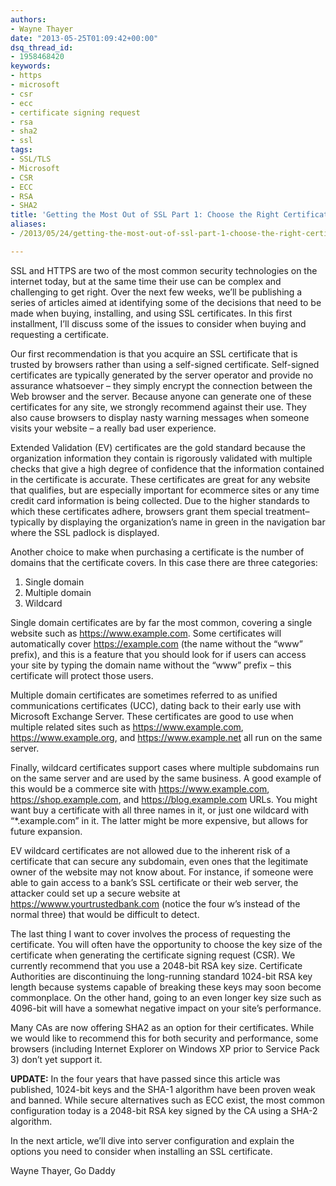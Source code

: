 ```yaml
---
authors:
- Wayne Thayer
date: "2013-05-25T01:09:42+00:00"
dsq_thread_id:
- 1958468420
keywords:
- https
- microsoft
- csr
- ecc
- certificate signing request
- rsa
- sha2
- ssl
tags:
- SSL/TLS
- Microsoft
- CSR
- ECC
- RSA
- SHA2
title: 'Getting the Most Out of SSL Part 1: Choose the Right Certificate'
aliases:
- /2013/05/24/getting-the-most-out-of-ssl-part-1-choose-the-right-certificate/

---
```

SSL and HTTPS are two of the most common security technologies on the internet today, but at the same time their use can be complex and challenging to get right. Over the next few weeks, we’ll be publishing a series of articles aimed at identifying some of the decisions that need to be made when buying, installing, and using SSL certificates. In this first installment, I’ll discuss some of the issues to consider when buying and requesting a certificate.

Our first recommendation is that you acquire an SSL certificate that is trusted by browsers rather than using a self-signed certificate. Self-signed certificates are typically generated by the server operator and provide no assurance whatsoever – they simply encrypt the connection between the Web browser and the server. Because anyone can generate one of these certificates for any site, we strongly recommend against their use. They also cause browsers to display nasty warning messages when someone visits your website – a really bad user experience.

Extended Validation (EV) certificates are the gold standard because the organization information they contain is rigorously validated with multiple checks that give a high degree of confidence that the information contained in the certificate is accurate. These certificates are great for any website that qualifies, but are especially important for ecommerce sites or any time credit card information is being collected. Due to the higher standards to which these certificates adhere, browsers grant them special treatment–typically by displaying the organization’s name in green in the navigation bar where the SSL padlock is displayed.

Another choice to make when purchasing a certificate is the number of domains that the certificate covers. In this case there are three categories:

1. Single domain
2. Multiple domain
3. Wildcard

Single domain certificates are by far the most common, covering a single website such as https://www.example.com. Some certificates will automatically cover https://example.com (the name without the “www” prefix), and this is a feature that you should look for if users can access your site by typing the domain name without the “www” prefix – this certificate will protect those users.

Multiple domain certificates are sometimes referred to as unified communications certificates (UCC), dating back to their early use with Microsoft Exchange Server. These certificates are good to use when multiple related sites such as https://www.example.com, https://www.example.org, and https://www.example.net all run on the same server.

Finally, wildcard certificates support cases where multiple subdomains run on the same server and are used by the same business. A good example of this would be a commerce site with https://www.example.com, https://shop.example.com, and https://blog.example.com URLs. You might want buy a certificate with all three names in it, or just one wildcard with “*.example.com” in it. The latter might be more expensive, but allows for future expansion.

EV wildcard certificates are not allowed due to the inherent risk of a certificate that can secure any subdomain, even ones that the legitimate owner of the website may not know about. For instance, if someone were able to gain access to a bank’s SSL certificate or their web server, the attacker could set up a secure website at https://wwww.yourtrustedbank.com (notice the four w’s instead of the normal three) that would be difficult to detect.

The last thing I want to cover involves the process of requesting the certificate. You will often have the opportunity to choose the key size of the certificate when generating the certificate signing request (CSR). We currently recommend that you use a 2048-bit RSA key size. Certificate Authorities are discontinuing the long-running standard 1024-bit RSA key length because systems capable of breaking these keys may soon become commonplace. On the other hand, going to an even longer key size such as 4096-bit will have a somewhat negative impact on your site’s performance.

Many CAs are now offering SHA2 as an option for their certificates. While we would like to recommend this for both security and performance, some browsers (including Internet Explorer on Windows XP prior to Service Pack 3) don’t yet support it.

**UPDATE:** In the four years that have passed since this article was published, 1024-bit keys and the SHA-1 algorithm have been proven weak and banned. While secure alternatives such as ECC exist, the most common configuration today is a 2048-bit RSA key signed by the CA using a SHA-2 algorithm.

In the next article, we’ll dive into server configuration and explain the options you need to consider when installing an SSL certificate.

Wayne Thayer, Go Daddy
